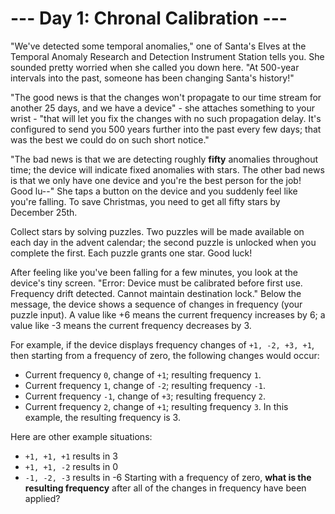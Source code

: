# --- Day 1: Chronal Calibration ---
"We've detected some temporal anomalies," one of Santa's Elves at the 
Temporal Anomaly Research and Detection Instrument Station tells you. She 
sounded pretty worried when she called you down here. "At 500-year 
intervals into the past, someone has been changing Santa's history!"

"The good news is that the changes won't propagate to our time stream for 
another 25 days, and we have a device" - she attaches something to your 
wrist - "that will let you fix the changes with no such propagation delay. 
It's configured to send you 500 years further into the past every few days; 
that was the best we could do on such short notice."

"The bad news is that we are detecting roughly **fifty** anomalies throughout 
time; the device will indicate fixed anomalies with stars. The other bad 
news is that we only have one device and you're the best person for the 
job! Good lu--" She taps a button on the device and you suddenly feel like 
you're falling. To save Christmas, you need to get all fifty stars by 
December 25th.

Collect stars by solving puzzles. Two puzzles will be made available on 
each day in the advent calendar; the second puzzle is unlocked when you 
complete the first. Each puzzle grants one star. Good luck!

After feeling like you've been falling for a few minutes, you look at the 
device's tiny screen. "Error: Device must be calibrated before first use. 
Frequency drift detected. Cannot maintain destination lock." Below the 
message, the device shows a sequence of changes in frequency (your puzzle 
input). A value like +6 means the current frequency increases by 6; a value 
like -3 means the current frequency decreases by 3.

For example, if the device displays frequency changes of `+1, -2, +3, +1`, 
then starting from a frequency of zero, the following changes would occur:

- Current frequency  `0`, change of `+1`; resulting frequency  `1`.
- Current frequency  `1`, change of `-2`; resulting frequency `-1`.
- Current frequency `-1`, change of `+3`; resulting frequency  `2`.
- Current frequency  `2`, change of `+1`; resulting frequency  `3`.
In this example, the resulting frequency is 3.

Here are other example situations:

- `+1, +1, +1` results in  3
- `+1, +1, -2` results in  0
- `-1, -2, -3` results in -6
Starting with a frequency of zero, **what is the resulting frequency** after all of the changes in frequency have been applied?
